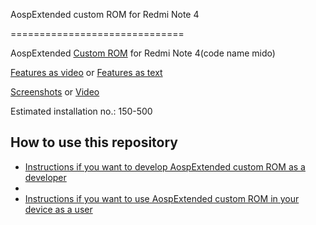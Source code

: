 AospExtended custom ROM for Redmi Note 4

==============================

AospExtended [Custom ROM](https://beebom.com/best-custom-roms-android-phones/) for Redmi Note 4(code name mido)


[Features as video](https://www.youtube.com/watch?v=KuQ9jIVmOXY) or [Features as text](https://forum.xda-developers.com/t/rom-11-0-aospextended-rom-v8-0-unofficial-surya.4202905/)







[Screenshots](https://t.me/Apon77Mido/5270) or [Video](https://www.youtube.com/watch?v=KuQ9jIVmOXY)


Estimated installation no.: 150-500


How to use this repository
-------------------

* [Instructions if you want to develop AospExtended custom ROM as a developer](https://github.com/Apon77/mido-AospExtended-Apon77/blob/main/Instructions%20for%20developers.md)
* 
* [Instructions if you want to use AospExtended custom ROM in your device as a user](https://github.com/Apon77/mido-AospExtended-Apon77/blob/main/Instructions%20for%20users.md)


